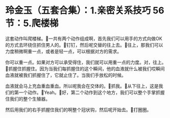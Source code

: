 # 玲金玉（五套合集）：1.亲密关系技巧 56节：5.爬楼梯

这套动作叫爬楼梯。🎼一共有两个动作组成啊，首先我们可以用手的方式向做OK的方式去环绕住抓住男人的。🎼钉钉，然后呢交替的往上去。🎼往上，那我们可以力度稍微啊重一点，或者是轻一点，可以根据对方的需求。

你可以重一点。如果对方可以承受得住，我们就可以用重一点的力度。对，往上。🎼抓握住抓握住。因为当我们每抓握住的这个瞬间，他的血液就什么被我们哎瞬间血液就被我们抓握住了，它就止住了。当我们手放松的时候。

血液就会马上充血重血重血。所以呢我会在交体的。🎼抓我。🎼从下往上，这是我们的第一个动作。🎼Yeah。🎼好，第二个动作到这个地方，我们可以整个手掌抓握住我们的整个生殖器。

然后用我们的右手抓握住我们的啊整个冠状钩，然后呢开始去。🎼打圈圈。